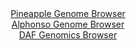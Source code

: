 <div id="Pineapple_Genome_Browser" align="center">
  <a href="https://igv.org/app/?sessionURL=blob:zZJdb5swGEb_i6VWm0TAQEICUjWRrl1Z13RqxlBbVciADW4NJraBfCj_fW61aTer1FxsmsSFeWXw8xyfHeixkJQ3IACOaU9M2wYGkBUflqhuGV6gGksQEMQkNoDABAvc5BgEO0CQVCi..aK_rJRqZWBZVLWjGjUlN6VrohpteYMGaea8tk45YyjjAikupDUXqOcWLfvRgDPUtqY.2zUnVoEUshBrK95IbrW4KdNB_y_9NUpL3PAap3XHFH0JkOo8OmNhEvQhTJZhnmMpL_EmKk7Cyyj87p7Fd5.807v4.iKJveR4ScsGqU7gE7_Y0AVCq9ljx8bkyJlXR865OK1wktxel09H7sfjs3VLBZYn9tSejd2p5zzDoU2B1_9Tb_3QA7tvY.fJk5RcDAs4vorG9UJ33yaErG7i2z82d8DeAIznnbYB5JWYBjY0XOgZE8cbPS_tmQGhr_kITkFw_2AAJVD.pLff74DatNoZIPGqe9HHAFwUWIBg5EM4tX3fmYynY.j79t7YgU6wvwf3PL7xp9AJHcdLCWVKC12ksmmliZrG7HNiltsDaWp2wzy6nuWbz1.z7SXzqjA6_7aKyrm2avIaTwPo418uUZd9S6p_4t5bgpgqO1Q45IWLSHOC1eM6WfakeiRZfdGVazIvr14FdBgcwkWNlN6vJ_r1p3M9EhQ1Sg96KmlGGVWbRHPkAwhsx9Xqgpwzrl0EoszeQQMa9gS._62ou3_Y_wA-">Pineapple Genome Browser</a>
</div>
<div id="Alphonso_Genome_Browser" align="center">
  <a href="https://igv.org/app/?sessionURL=blob:zZJta9swFIX_iyBlA8e2bCepDWGkbrO2SZs0iZOlpRjZlh1RW3Il2c4L.e_Tysa.rNB82BgIIV0k3XOOngOoMReEUeABS4cdHUKgAbFhzRwVZY7vUYEF8FKUC6wBjlPMMY0x8A4gRUKiYDZWNzdSlsIzDCLLdoFoxnRh66hAe0ZRI_SYFYbP8hxFjCPJuDAuOKqZQbK63eAIlaWuett6x0iQRAbKyw2jghklplnYqPfCX6Uww5QVOCyqXJI3AaHSozQmeoq.DFbzQRxjIUZ4d5P0B6ObwdK.Ch6_dv3HYHK9CrqrsznJKJIVx_3Gj6b45mGzZOt1ELBJVu3qljWc2VM12w8t._LsalsSjkUf9uC5Y_e60FbhEJrg7f_kWw1yonfpuLf4_m7BF0Nn9Hp.eU23F3Uy9p3J3Tu.jxrIWVwpFkC84T0PmpptdrWO1W3_WMJzzTRdlQ5nBHhPzxqQHMUv6vjTAchdqYgBAr9Wb_BogPEEc.C1XdPsQde1Ok7PMV0XHrUDqHj.96IdBjO3Z1oDy.qGKcmlwjkJBS2FjijV6zjVs_2JWcZ40eyjyllvA38yuHV3_mQWX48fxv76j1k6yr9q_fZ9yuhHFP0T6j4iRJfRqajtZvPlt9HL3hWLlnXhxFOynOI7tRwGnQiKdyM6LZ6U8QJJdV5V1PYncTXiBFGpCjURJCI5kbuVSpI1wIOWrcAFMcuZIhHwLPpkaqYGO.bn34Dax.fjdw--">Alphonso Genome Browser</a>
</div>


<div id="DAF_Genomics_Browser" align="center">
  <a href="https://ink-blot.github.io/?sessionURL=blob:tZFra9swFIb_iyD95Kvs.AZhOF2almbr2uAFWko4sY9jU1tyJblpE_LfJ9yOwUYZgw4kIXEu76vzHMgTCllzRhJCLXdsuS4xiKz4bglt1.BXaFGSpIRGokEEliiQ5UiSAylBKshuFrqyUqqTiW0XUJpbZLytc2lJz4LOlLxXFepUk1rQwp4z2Ekr561OVmBD01WcSW5DnqOUpmN3yLbrHejjZ2w9tMR12zeqHlTX2oQ2VlglaLc1K_D5L0b.g7Je9ad0tUyH.kt8uSgm6eVF.t2bZbfz4PQ2uzpfZcHqZFlvGahe4GQ2_bKNCsQgmi728.mInj19m4fiPNzEC2fkfT6ZPXe1QDlxQzfyvTDSNI4GaXjeawgkr4SbuL4R0sigvm..Xb1xoKcgeE2Su3uDKAH5g06_OxD10mlUROJjP1AzCBcFCpKYseOEbhzTsR_6Thy7R.NAetF8MMuz7CYOHZpSGlgbaLV.WTfDALXQn8GPAvlbZ73_FZS3Gy_53pu5JTsd0alK9fHgga.JbdTV4_V7sAzy7udKLlpQOvT6fEMDjdZskalfbLzj_fEH">DAF Genomics Browser</a>
</div>
